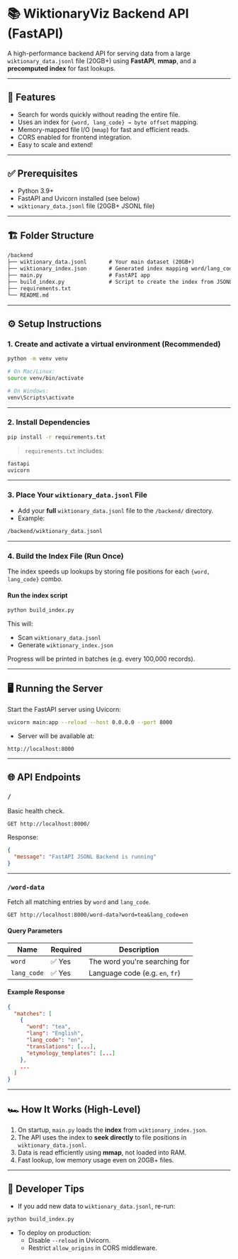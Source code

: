 # 📚 WiktionaryViz Backend API (FastAPI)

A high-performance backend API for serving data from a large `wiktionary_data.jsonl` file (20GB+) using **FastAPI**, **mmap**, and a **precomputed index** for fast lookups.

---

## 🚀 Features

- Search for words quickly without reading the entire file.
- Uses an index for `{word, lang_code} → byte offset` mapping.
- Memory-mapped file I/O (`mmap`) for fast and efficient reads.
- CORS enabled for frontend integration.
- Easy to scale and extend!

---

## ✅ Prerequisites

- Python 3.9+
- FastAPI and Uvicorn installed (see below)
- `wiktionary_data.jsonl` file (20GB+ JSONL file)

---

## 🏗️ Folder Structure

```txt
/backend
├── wiktionary_data.jsonl       # Your main dataset (20GB+)
├── wiktionary_index.json       # Generated index mapping word/lang_code to byte offsets
├── main.py                     # FastAPI app
├── build_index.py              # Script to create the index from JSONL
├── requirements.txt
└── README.md
```

---

## ⚙️ Setup Instructions

### 1. Create and activate a virtual environment (Recommended)

```bash
python -m venv venv

# On Mac/Linux:
source venv/bin/activate

# On Windows:
venv\Scripts\activate
```

---

### 2. Install Dependencies

```bash
pip install -r requirements.txt
```

> `requirements.txt` includes:

```txt
fastapi
uvicorn
```

---

### 3. Place Your `wiktionary_data.jsonl` File

- Add your **full** `wiktionary_data.jsonl` file to the `/backend/` directory.
- Example:

```txt
/backend/wiktionary_data.jsonl
```

---

### 4. Build the Index File (Run Once)

The index speeds up lookups by storing file positions for each `{word, lang_code}` combo.

#### Run the index script

```bash
python build_index.py
```

This will:

- Scan `wiktionary_data.jsonl`
- Generate `wiktionary_index.json`

Progress will be printed in batches (e.g. every 100,000 records).

---

## 🖥️ Running the Server

Start the FastAPI server using Uvicorn:

```bash
uvicorn main:app --reload --host 0.0.0.0 --port 8000
```

- Server will be available at:

```http
http://localhost:8000
```

---

## 🌐 API Endpoints

### `/`

Basic health check.

```http
GET http://localhost:8000/
```

Response:

```json
{
  "message": "FastAPI JSONL Backend is running"
}
```

---

### `/word-data`

Fetch all matching entries by `word` and `lang_code`.

```http
GET http://localhost:8000/word-data?word=tea&lang_code=en
```

#### Query Parameters

| Name        | Required | Description                     |
| ----------- | -------- | ------------------------------- |
| `word`      | ✅ Yes    | The word you're searching for   |
| `lang_code` | ✅ Yes    | Language code (e.g. `en`, `fr`) |

#### Example Response

```json
{
  "matches": [
    {
      "word": "tea",
      "lang": "English",
      "lang_code": "en",
      "translations": [...],
      "etymology_templates": [...]
    },
    ...
  ]
}
```

---

## 🏎️ How It Works (High-Level)

1. On startup, `main.py` loads the **index** from `wiktionary_index.json`.
2. The API uses the index to **seek directly** to file positions in `wiktionary_data.jsonl`.
3. Data is read efficiently using **mmap**, not loaded into RAM.
4. Fast lookup, low memory usage even on 20GB+ files.

---

## 🔧 Developer Tips

- If you add new data to `wiktionary_data.jsonl`, re-run:

```bash
python build_index.py
```

- To deploy on production:
  - Disable `--reload` in Uvicorn.
  - Restrict `allow_origins` in CORS middleware.
